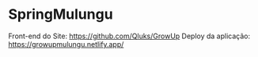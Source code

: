 # SpringMulungu

Front-end do Site: https://github.com/Qluks/GrowUp
Deploy da aplicação: https://growupmulungu.netlify.app/
